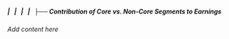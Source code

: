 ##### |   |   |   |   ├── Contribution of Core vs. Non-Core Segments to Earnings

*Add content here*